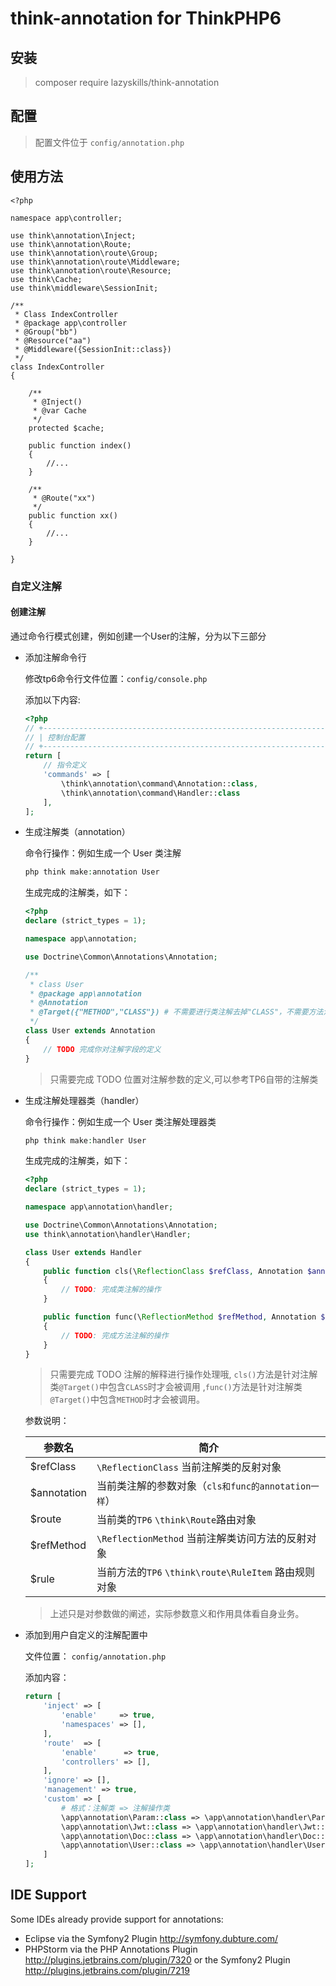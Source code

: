 # think-annotation for ThinkPHP6

## 安装

> composer require lazyskills/think-annotation

## 配置

> 配置文件位于 `config/annotation.php`

## 使用方法

~~~
<?php

namespace app\controller;

use think\annotation\Inject;
use think\annotation\Route;
use think\annotation\route\Group;
use think\annotation\route\Middleware;
use think\annotation\route\Resource;
use think\Cache;
use think\middleware\SessionInit;

/**
 * Class IndexController
 * @package app\controller
 * @Group("bb")
 * @Resource("aa")
 * @Middleware({SessionInit::class})
 */
class IndexController
{

    /**
     * @Inject()
     * @var Cache
     */
    protected $cache;

    public function index()
    {
        //...
    }

    /**
     * @Route("xx")
     */
    public function xx()
    {
        //...
    }

}

~~~

### 自定义注解

#### 创建注解

通过命令行模式创建，例如创建一个User的注解，分为以下三部分

- 添加注解命令行

    修改tp6命令行文件位置：`config/console.php`
    
    添加以下内容:
    
    ```php
    <?php
    // +----------------------------------------------------------------------
    // | 控制台配置
    // +----------------------------------------------------------------------
    return [
        // 指令定义
        'commands' => [
            \think\annotation\command\Annotation::class,
            \think\annotation\command\Handler::class
        ],
    ];
    ```
- 生成注解类（annotation）

  命令行操作：例如生成一个 User 类注解
  
  ```php
  php think make:annotation User
  ```
  
  生成完成的注解类，如下：
  
  ```php
  <?php
  declare (strict_types = 1);
  
  namespace app\annotation;
  
  use Doctrine\Common\Annotations\Annotation;
  
  /**
   * class User
   * @package app\annotation
   * @Annotation
   * @Target({"METHOD","CLASS"}) # 不需要进行类注解去掉"CLASS"，不需要方法注解去掉"METHOD"
   */
  class User extends Annotation
  {
      // TODO 完成你对注解字段的定义
  }
  ```
  
  > 只需要完成 TODO 位置对注解参数的定义,可以参考TP6自带的注解类

- 生成注解处理器类（handler）

  命令行操作：例如生成一个 User 类注解处理器类
    
  ```php
  php think make:handler User
  ```
    
  生成完成的注解类，如下：
  
  ```php
  <?php
  declare (strict_types = 1);
  
  namespace app\annotation\handler;
  
  use Doctrine\Common\Annotations\Annotation;
  use think\annotation\handler\Handler;
  
  class User extends Handler
  {
      public function cls(\ReflectionClass $refClass, Annotation $annotation, \think\Route &$route)
      {
          // TODO: 完成类注解的操作
      }
  
      public function func(\ReflectionMethod $refMethod, Annotation $annotation, \think\route\RuleItem &$rule)
      {
          // TODO: 完成方法注解的操作
      }
  }
  ```
  > 只需要完成 TODO 注解的解释进行操作处理哦, `cls()`方法是针对注解类`@Target()`中包含`CLASS`时才会被调用
  > ,`func()`方法是针对注解类`@Target()`中包含`METHOD`时才会被调用。

  参数说明：
  
  |  参数名   | 简介  |
  |  ----  | ----  |
  | $refClass  | `\ReflectionClass` 当前注解类的反射对象 |
  | $annotation  | 当前类注解的参数对象（`cls和func的annotation一样`） |
  | $route  | 当前类的`TP6` `\think\Route`路由对象 |
  | $refMethod  | `\ReflectionMethod` 当前注解类访问方法的反射对象 |
  | $rule  | 当前方法的`TP6` `\think\route\RuleItem` 路由规则对象 |

  > 上述只是对参数做的阐述，实际参数意义和作用具体看自身业务。

- 添加到用户自定义的注解配置中

   文件位置： `config/annotation.php`
   
   添加内容：
   
   ```PHP
   return [
       'inject' => [
           'enable'     => true,
           'namespaces' => [],
       ],
       'route'  => [
           'enable'      => true,
           'controllers' => [],
       ],
       'ignore' => [],
       'management' => true,
       'custom' => [
           # 格式：注解类 => 注解操作类
           \app\annotation\Param::class => \app\annotation\handler\Param::class, # 单个参数验证器
           \app\annotation\Jwt::class => \app\annotation\handler\Jwt::class, # Jwt请求验证器
           \app\annotation\Doc::class => \app\annotation\handler\Doc::class, # 接口文档生成器
           \app\annotation\User::class => \app\annotation\handler\User::class, # 这里写上你的注解
       ]
   ];
  ```
   
IDE Support
-----------

Some IDEs already provide support for annotations:

- Eclipse via the Symfony2 Plugin <http://symfony.dubture.com/>
- PHPStorm via the PHP Annotations Plugin <http://plugins.jetbrains.com/plugin/7320> or the Symfony2 Plugin <http://plugins.jetbrains.com/plugin/7219>

